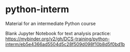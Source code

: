 # python-interm
Material for an intermediate Python course

Blank Jupyter Notebook for text analysis practice: https://mybinder.org/v2/gh/DCS-training/python-interm/eb5e4366ad5504d5c28f509d098f10b8d5f0bd1b
